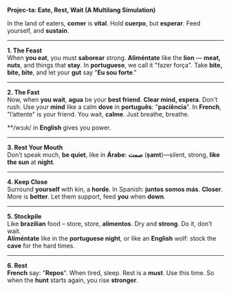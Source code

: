 **Projec-ta: Eate, Rest, Wait (A Multilang Simulation)**

In the land of eaters, **comer** is **vital**. Hold **cuerpo**, but **esperar**. Feed yourself, and **sustain**.  

---

**1. The Feast**  
When **you eat**, you must **saborear** strong. **Aliméntate** like the **lion** — **meat, nuts**, and things that **stay**. In **portuguese**, we call it "fazer força". Take **bite, bite, bite**, and let your **gut** say "**Eu sou forte**."  

---

**2. The Fast**  
Now, when **you wait**, **agua** be your **best friend**. **Clear mind, espera**. Don't rush. Use your **mind** like a calm **dove** in **português**: "**paciência**". In **French**, "l’attente" is your friend. You wait, **calme**. Just breathe, breathe.

**/wɔɹk/ in **English** gives you power. 

---

**3. Rest Your Mouth**  
Don’t speak much, **be quiet**, like in **Árabe**: **صمت** (**ṣamt**)—silent, strong, **like the sun** at **night**.

---

**4. Keep Close**  
Surround **yourself** with kin, a **horde**. In Spanish: **juntos somos más**. **Closer**. More is **better**. Let them support, feed **you** when **down**.

---

**5. Stockpile**  
Like **brazilian** food – store, store, **alimentos**. Dry and **strong**. Do it, don’t wait.  
**Aliméntate** like in the **portuguese night**, or like an **English** wolf: stock the **cave** for the hard times.

---

**6. Rest**  
**French** say: "**Repos**". When tired, sleep. Rest is a **must**. Use this time. So when the **hunt** starts again, you rise **stronger**.